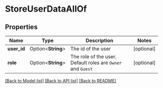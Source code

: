 # StoreUserDataAllOf

## Properties

Name | Type | Description | Notes
------------ | ------------- | ------------- | -------------
**user_id** | Option<**String**> | The id of the user | [optional]
**role** | Option<**String**> | The role of the user. Default roles are `Owner` and `Guest` | [optional]

[[Back to Model list]](../README.md#documentation-for-models) [[Back to API list]](../README.md#documentation-for-api-endpoints) [[Back to README]](../README.md)


